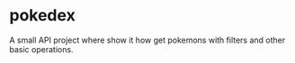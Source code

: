 # pokedex
A small API project where show it how get pokemons with filters and other basic operations.
